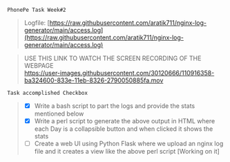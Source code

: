 ```
PhonePe Task Week#2
```

>Logfile:
>[https://raw.githubusercontent.com/aratik711/nginx-log-generator/main/access.log](https://raw.githubusercontent.com/aratik711/nginx-log-generator/main/access.log)


>USE THIS LINK TO WATCH THE SCREEN RECORDING OF THE WEBPAGE \
>https://user-images.githubusercontent.com/30120666/110916358-ba324600-833e-11eb-8326-2790050885fa.mov
```
Task accomplished Checkbox
```
>- [x] Write a bash script to part the logs and provide the stats mentioned below
>- [x] Write a perl script to generate the above output in HTML where each Day is a collapsible button and when clicked it shows the stats
>- [ ] Create a web UI using Python Flask where we upload an nginx log file and it creates a view like the above perl script [Working on it]
